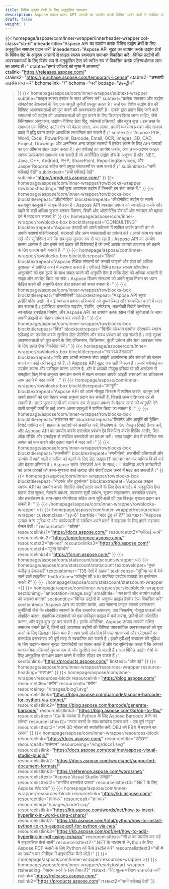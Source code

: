 ```yaml
---
title: विभिन्न उद्योग क्षेत्रों के लिए अनुकूलित समाधान
description: Aspose फ़ाइल प्रारूप API उत्पादों का उपयोग करके विभिन्न उद्योग क्षेत्रों से संबंधित व्यवसायों के अनुरूप बुद्धिमान, प्लेटफ़ॉर्म-स्वतंत्र समाधान बनाएँ।
draft: false
weight: 1
---
```

{{< homepage/aspose/com/inner-wrapper/innerheader-wrapper col-class="sb-6"
  inheadertitle="Aspose API का उपयोग करके विभिन्न उद्योग क्षेत्रों के लिए अनुकूलित समाधान प्रदान करें"
  inheadertext="Aspose API सुइट का उपयोग करके उद्योग क्षेत्रों के विविध सेट के अनुरूप आसानी से फ़ाइल स्वरूप स्वचालन समाधान विकसित करें। विभिन्न उद्योगों की आवश्यकताओं के लिए विशेष रूप से अनुकूलित ऐप्स को त्वरित रूप से विकसित करके प्रतिस्पर्धात्मक लाभ का आनंद लें।"
  ctabtn="हमारे एपीआई को मुफ्त में आजमाएं"
  ctalink="https://releases.aspose.com/"
  ctalink2="https://purchase.aspose.com/temporary-license"
  ctabtn2="अस्थायी लाइसेंस प्राप्त करें"
  bchomelink="/"
  bchome="घर"
  bcpage="इंडस्ट्रीज"
  >}}
  {{< homepage/aspose/com/inner-wrapper/subtext-wrapper
  subtitle="फ़ाइल स्वरूप हेरफेर के साथ अभिनव बनें"
  subtext="प्रत्येक व्यवसाय और उद्योग सॉफ्टवेयर डेवलपर्स के लिए एक अनूठी चुनौती प्रस्तुत करता है। उन्हें एक विशेष उद्योग क्षेत्र की विशिष्ट आवश्यकताओं को पूरा करने की आवश्यकता होती है। उनके द्वारा प्रदान किए जाने वाले समाधानों को उद्योग की आवश्यकताओं को पूरा करने के लिए डिज़ाइन किया जाना चाहिए, जैसे विनियामक अनुपालन, उद्योग-विशिष्ट डेटा बिंदु, वर्कफ़्लो प्रक्रियाएँ, और बहुत कुछ। इस तरह के समाधान एक विशिष्ट उद्योग क्षेत्र को बेहतर दक्षता, कम लागत, प्रभावी व्यवसाय प्रबंधन और राजस्व प्रवाह में वृद्धि प्रदान करके अत्यधिक लाभान्वित कर सकते हैं।"
  subtext2="Aspose PDF, Word, Excel, PowerPoint, Barcode, Email, OCR, Images, 3D, CAD, Project, Drawings और अनगिनत अन्य फ़ाइल स्वरूपों में हेरफेर करने के लिए API उत्पादों का एक प्रीमियम संग्रह प्रदान करता है। इन एपीआई का उपयोग करके, आप उच्च-प्रदर्शन फ़ाइल स्वरूप प्रसंस्करण समाधान बना सकते हैं जो अंतर्निहित उद्योग क्षेत्र के अनुरूप हैं और .NET, Java, C++, Android, PHP, SharePoint, ReportingServices, और JasperReports सहित सभी प्रमुख प्लेटफार्मों पर काम करते हैं।"
  sublinktext="सभी एपीआई देखें"
  sublinktext="सभी एपीआई देखें"
  sublink="https://products.aspose.com/"
  >}}
  {{< homepage/aspose/com/inner-wrapper/rowblocks-wrapper
  rowblockheading="यहाँ कुछ आवश्यक उद्योग हैं जिनकी हम सेवा करते हैं:"
  >}}
  {{< homepage/aspose/com/inner-wrapper/rowblocks-box
  blocktitlerepeat="ऑटोमोटिव"
  blocktextrepeat="ऑटोमोटिव उद्योग के सबसे महत्वपूर्ण पहलुओं में से एक वितरण है। Aspose API व्यवसाय प्रबंधन को स्वचालित करके और पहले से कहीं अधिक कुशल बनकर वितरण, बिक्री और ऑटोमोटिव सेवाओं और नवाचार को बढ़ावा देने में मदद कर सकता है"
  >}}
  {{< homepage/aspose/com/inner-wrapper/rowblocks-box
  blocktitlerepeat="CONSULTING"
  blocktextrepeat="Aspose उत्पादों को अपने वर्कफ़्लो में शामिल करके प्रभावी ढंग से अपनी परामर्श परियोजनाओं, घटनाओं और अन्य व्यस्तताओं का प्रबंधन करें। अपने काम पर नज़र रखें और सुनिश्चित करें कि सब कुछ सुचारू रूप से चल रहा है। Aspose API का उपयोग करना आसान है और इसमें कई प्रकार की विशेषताएं हैं जो उन्हें आपके परामर्श व्यवसाय को बढ़ाने के लिए एकदम सही बनाती हैं।"
  >}}
  {{< homepage/aspose/com/inner-wrapper/rowblocks-box
  blocktitlerepeat="शिक्षा"
  blocktextrepeat="Aspose शैक्षिक संगठनों को उनकी फाइलों और डेटा को अधिक कुशलता से प्रबंधित करने में सहायता करता है। एपीआई विभिन्न फ़ाइल स्वरूप सॉफ़्टवेयर अनुप्रयोगों को एक दूसरे के साथ संवाद करने की अनुमति देता है ताकि डेटा को अधिक आसानी से साझा और अपडेट किया जा सके। Aspose शिक्षण संस्थानों को अपने मुख्य मिशन पर ध्यान केंद्रित करने की अनुमति देकर डेटा प्रबंधन को सरल बनाता है।"
  >}}
  {{< homepage/aspose/com/inner-wrapper/rowblocks-box
  blocktitlerepeat="अभियांत्रिकी"
  blocktextrepeat="Aspose API सुइट इंजीनियरिंग उद्योग में कई व्यवसाय प्रबंधन प्रक्रियाओं को सुव्यवस्थित और स्वचालित करने में मदद कर सकता है। इंजीनियर दस्तावेज़ सहयोग, रेंडरिंग, एनोटेशन, तकनीकी रिपोर्ट जनरेशन, स्वचालित इनवॉइस निर्माण, और Aspose API का उपयोग करके खोज जैसी सुविधाओं के साथ अपनी फ़ाइलों का बेहतर प्रबंधन कर सकते हैं।"
  >}}
  {{< homepage/aspose/com/inner-wrapper/rowblocks-box
  blocktitlerepeat="वित्त"
  blocktextrepeat="वित्तीय संस्थान एस्पोज प्लेटफॉर्म-स्वतंत्र एपीआई का उपयोग करके सुरक्षित डेटा प्रोसेसिंग और संबंध प्रबंधन को बढ़ा सकते हैं। कड़े सुरक्षा आवश्यकताओं को पूरा करने के लिए एन्क्रिप्शन, डिक्रिप्शन, कुंजी प्रबंधन और डेटा अखंडता जांच के लिए उन्नत ऐप्स विकसित करें।"
  >}}
  {{< homepage/aspose/com/inner-wrapper/rowblocks-box
  blocktitlerepeat="स्वास्थ्य देखभाल"
  blocktextrepeat="यदि आप अपनी स्वास्थ्य सेवा आईटी अवसंरचना और सेवाओं को बेहतर बनाने का कोई तरीका ढूंढ रहे हैं, तो Aspose API सुइट एक सही विकल्प है। हमारे एपीआई का उपयोग करना और एकीकृत करना आसान है, और वे आपको मौजूदा प्रक्रियाओं की अखंडता से समझौता किए बिना अनुरूप समाधान बनाने में सक्षम बनाकर आपके आईटी संसाधनों का अधिकतम लाभ उठाने में मदद करेंगे। ."
  >}}
  {{< homepage/aspose/com/inner-wrapper/rowblocks-box
  blocktitlerepeat="कानूनी"
  blocktextrepeat="Aspose API को अपने मौजूदा सिस्टम में शामिल करके, कानून फर्म अपने ग्राहकों को एक बेहतर समग्र अनुभव प्रदान कर सकती हैं, जिससे उच्च प्रतिधारण दर हो सकती है। हमारे पुस्तकालयों को सामान्य रूप से ग्राहक प्रबंधन के बेहतर स्तरों की अनुमति देने वाली कानूनी फर्मों के कई अलग-अलग पहलुओं में शामिल किया जा सकता है।"
  >}}
  {{< homepage/aspose/com/inner-wrapper/rowblocks-box
  blocktitlerepeat="तर्कशास्र सा"
  blocktextrepeat="शिपमेंट और आपूर्ति की ट्रैकिंग रिपोर्ट प्रबंधित करें, ग्राहक के आदेशों को संसाधित करें, विश्लेषण के लिए विस्तृत रिपोर्ट तैयार करें, और Aspose API का उपयोग करके दस्तावेज़ प्रबंधन ऐप विकसित करके शिपिंग ऑर्डर, बिल ऑफ़ लैंडिंग और इनवॉइस से संबंधित दस्तावेज़ों का प्रबंधन करें। रसद उद्योग क्षेत्र में शारीरिक श्रम लागत को कम करने और दक्षता बढ़ाने में मदद करें।"
  >}}
  {{< homepage/aspose/com/inner-wrapper/rowblocks-box
  blocktitlerepeat="तकनीकी"
  blocktextrepeat="रणनीतियों, तकनीकी प्रक्रियाओं और उपयोग में आने वाली तकनीक को बढ़ाने के लिए डेटा फ़ाइल IT समाधान बनाकर अधिक बिक्री करें और बेहतर परिणाम दें। Aspose क्रॉस-प्लेटफ़ॉर्म API के साथ, I.T कंपनियां अपने कर्मचारियों को अपने ग्राहकों को उच्च-गुणवत्ता वाले उत्पाद और सेवाएँ प्रदान करने में मदद कर सकती हैं।"
  >}}
  {{< homepage/aspose/com/inner-wrapper/rowblocks-box
  blocktitlerepeat="नेटवर्क और दूरसंचार"
  blocktextrepeat="Aspose फ़ाइल स्वरूप API का उपयोग करके वितरित सेवाएँ प्रदान करने के लिए ऐप्स बनाएँ। ये अनुकूलित ऐप्स ग्राहक डेटा सुरक्षा, नेटवर्क प्रबंधन, उपकरण सूची प्रबंधन, सूचना साझाकरण, दस्तावेज़ प्रबंधन, और हस्तांतरण के साथ-साथ गोपनीयता सहित अन्य सुविधाओं की एक विस्तृत श्रृंखला प्रदान कर सकते हैं।"
  >}}
  {{< /homepage/aspose/com/inner-wrapper/rowblocks-wrapper >}}
{{< homepage/aspose/com/inner-wrapper/resourcebar-wrapper customclass="sy-6"
bartitle="मदद ढूंढ रहे हैं?"
bartext="Aspose उत्पाद API सुविधाओं और कार्यप्रणाली से संबंधित अपने प्रश्नों में सहायता के लिए हमारे सहायता चैनल देखें।"
resourcetxt1="डॉक्स"
resourcelinks1="https://docs.aspose.com/"
resourcetxt2="एपीआई संदर्भ"
resourcelinks2="https://apireference.aspose.com/"
resourcetxt3="ज्ञानधार"
resourcelinks3="https://kb.aspose.com/"
resourcetxt4="मुफ्त समर्थन"
resourcelinks4="https://forum.aspose.com/"
>}}
{{< homepage/aspose/com/statscount/statscount-wrapper >}}
{{< homepage/aspose/com/statscount/statscount
textdeveloper="कुल पंजीकृत डेवलपर्स"
textcustomer="135 देशों में ग्राहक"
textlicense="दुनिया भर में बेचे जाने वाले लाइसेंस"
textfortune="फॉर्च्यून की 100 कंपनियां एस्पोज उत्पादों का इस्तेमाल करती हैं"
>}}
{{< /homepage/aspose/com/statscount/statscount-wrapper >}}
{{< homepage/aspose/com/inner-wrapper/servicesblock-wrapper sectionimg="annotation-image.svg"
smalltitle="व्यवसायों और उपयोगकर्ताओं को सशक्त बनाना"
sectiontitle="विभिन्न उद्योगों के अनुरूप फ़ाइल हेरफेर ऐप्स विकसित करें"
sectiontext="Aspose API का उपयोग करके, आप सामान्य फ़ाइल स्वरूप प्रसंस्करण चुनौतियों जैसे कि लोकप्रिय स्वरूपों के बीच दस्तावेज़ रूपांतरण, पाठ निष्कर्षण, मौजूदा फ़ाइलों को संपादित करना, एकाधिक दस्तावेज़ों को एक एकीकृत फ़ाइल में मर्ज करना, छवियों को परिवर्तित करना, और बहुत कुछ दूर कर सकते हैं। इसके अतिरिक्त, Aspose उत्पाद आपको लक्षित समाधान बनाने देते हैं, जिन्हें कई आवश्यक उद्योगों की विशिष्ट व्यावसायिक आवश्यकताओं को पूरा करने के लिए डिज़ाइन किया गया है। आप सभी लोकप्रिय विकास वातावरणों और प्लेटफार्मों पर दस्तावेज़ प्रसंस्करण को पूरी तरह से स्वचालित कर सकते हैं। हमारे एपीआई संचालन की सुविधा के लिए उद्योग-मानक सुरक्षा दिशानिर्देशों का पालन करते हैं और यह सुनिश्चित करते हैं कि आपकी व्यावसायिक प्रक्रियाएँ सुचारू रूप से और सुरक्षित रूप से चलती हैं। आप विभिन्न उद्योग क्षेत्रों के लिए अनुकूलित समाधान प्रदान करने में मार्केट लीडर बन सकते हैं।"
sectionlink="https://products.aspose.com/"
linktext="और पढ़ें"
>}}
{{< homepage/aspose/com/inner-wrapper/resources-wrapper
resource-heading="संसाधन"
>}}
{{< homepage/aspose/com/inner-wrapper/resources-block
resourcelink="https://blog.aspose.com/"
resourcetitle="ब्लॉग"
resourcealt="ब्लॉग"
resourceimg="/images/blog1.svg" resourcelistlink="https://blog.aspose.com/barcode/aspose-barcode-for-python-via-dotnet/" resourcelistlink2="https://blog.aspose.com/barcode/generate-barcode/" resourcelistlink3="https://blog.aspose.com/3d/obj-to-fbx/"
resourcelisttext="C# के माध्यम से Python के लिए Aspose.Barcode API का लॉन्च"
resourcelisttext2="सरल चरणों के साथ बारकोड उत्पन्न करें - एक पूर्ण गाइड"
resourcelisttext3="अपने 3D मॉडल को रूपांतरित करें: OBJ को FBX में बदलने का रहस्य"
>}}
{{< homepage/aspose/com/inner-wrapper/resources-block resourcelink="https://docs.aspose.com/"
resourcetitle="प्रलेखन"
resourcealt="प्रलेखन"
resourceimg="/img/docs1.svg" resourcelistlink="https://docs.aspose.com/total/net/aspose-visual-studio-plugin/" resourcelistlink2="https://docs.aspose.com/words/net/supported-document-formats/" resourcelistlink3="https://reference.aspose.com/words/net/"
resourcelisttext="Aspose Visual Studio प्लगइन"
resourcelisttext2="समर्थित दस्तावेज़ प्रारूप"
resourcelisttext3=".NET के लिए Aspose.Words"
>}}
{{< homepage/aspose/com/inner-wrapper/resources-block
resourcelink="https://kb.aspose.com/"
resourcetitle="ज्ञानधार"
resourcealt="ज्ञानधार"
resourceimg="/images/code1.svg" resourcelistlink="https://kb.aspose.com/words/net/how-to-insert-hyperlink-in-word-using-csharp/" resourcelistlink2="https://kb.aspose.com/total/python/how-to-install-python-to-run-aspose-pdf-for-python-via-net/" resourcelistlink3="https://kb.aspose.com/pdf/net/how-to-add-hyperlink-in-pdf-using-csharp/"
resourcelisttext="सी # का उपयोग कर वर्ड में हाइपरलिंक कैसे डालें"
resourcelisttext2=".NET के माध्यम से Python के लिए Aspose.PDF चलाने के लिए Python को कैसे इंस्टॉल करें"
resourcelisttext3="सी # का उपयोग कर पीडीएफ में हाइपरलिंक कैसे जोड़ें I"
>}}
{{< /homepage/aspose/com/inner-wrapper/resources-wrapper >}}
{{< homepage/aspose/com/inner-wrapper/readytostart-wrapper
rtsheading="आरंभ करने के लिए तैयार हैं?"
rtstext="नि: शुल्क परीक्षण डाउनलोड करें"
rtslink="https://releases.aspose.com/" rtslink2="https://products.aspose.com"
rtstext2="सभी एपीआई देखें"
>}}
